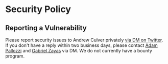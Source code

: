 # Security Policy

## Reporting a Vulnerability

Please report security issues to Andrew Culver privately [via DM on Twitter](https://twitter.com/andrewculver). If you don't have a reply within two business days, please contact [Adam Pallozzi](https://twitter.com/adampallozzi) and [Gabriel Zayas](https://twitter.com/gazayas) via DM. We do not currently have a bounty program.
